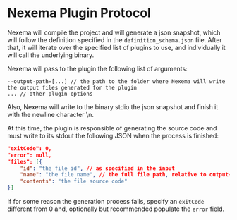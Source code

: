 # Nexema Plugin Protocol

Nexema will compile the project and will generate a json snapshot, which will follow the definition specified in the `definition_schema.json` file. After that, it will iterate over the specified list of plugins to use, and individually it will call the underlying binary.

Nexema will pass to the plugin the following list of arguments:

```
--output-path=[...] // the path to the folder where Nexema will write the output files generated for the plugin
... // other plugin options
```

Also, Nexema will write to the binary stdio the json snapshot and finish it with the newline character \n.

At this time, the plugin is responsible of generating the source code and must write to its stdout the following JSON when the process is finished:

```json
"exitCode": 0,
"error": null,
"files": [{
    "id": "the file id", // as specified in the input
    "name": "the file name", // the full file path, relative to output-path
    "contents": "the file source code"
}]
```

If for some reason the generation process fails, specify an `exitCode` different from 0 and, optionally but recommended populate the `error` field.

